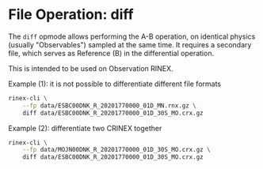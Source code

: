 File Operation: diff
====================

The `diff` opmode allows performing the A-B operation, on identical physics (usually "Observables")
sampled at the same time. It requires a secondary file, which serves as Reference (B) in the differential operation.

This is intended to be used on Observation RINEX.

Example (1): it is not possible to differentiate different file formats

```bash
rinex-cli \
    --fp data/ESBC00DNK_R_20201770000_01D_MN.rnx.gz \
    diff data/ESBC00DNK_R_20201770000_01D_30S_MO.crx.gz
```

Example (2): differentiate two CRINEX together

```bash
rinex-cli \
    --fp data/MOJN00DNK_R_20201770000_01D_30S_MO.crx.gz \
    diff data/ESBC00DNK_R_20201770000_01D_30S_MO.crx.gz
```
